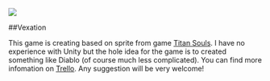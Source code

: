 ![](https://trello-attachments.s3.amazonaws.com/5a106f10527a5f249e952a48/5a106f93cb59d5234849dd89/4de51659f99a1fb28c7a0bf34638ecd9/character-scale3x-size6x.gif)

##Vexation

This game is creating based on sprite from game [Titan Souls](http://store.steampowered.com/app/297130/Titan_Souls/ "Titan Souls"). I have no experience with Unity but the hole idea for the game is to created something like Diablo (of course much less complicated). You can find more infomation on [Trello](https://trello.com/b/kBVdI8HP "Trello"). Any suggestion will be very welcome!

